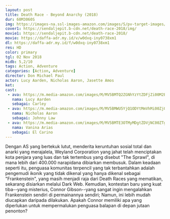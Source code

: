 ```yaml
---
layout: post
title: Death Race - Beyond Anarchy (2018)
dur: 60M3060S
img: https://images-na.ssl-images-amazon.com/images/S/pv-target-images/6bca2bb04195bc6a6102fe44bb10ad7c0f9fc751d96c22f5a6e376fc318e9f58._RI_V_TTW_.jpg
cover1: https://sendaljepit.b-cdn.net/death-race-2018/img/
movie1: https://sendaljepit.b-cdn.net/death-race-2018/
movie: https://daffa-adr.my.id/v/w0dxq-iny0738xm1
dl: https://daffa-adr.my.id/f/w0dxq-iny0738xm1
res: HD
color: primary
tgl: 02 Nov 2018
midb: 5,2/10
tags: Action, Adventure
categories: [Action, Adventure]
director: Don Michael Paul
actor: Lucy Aarden, Nicholas Aaron, Jasette Amos
ket: 
cast:
 - ava: https://m.media-amazon.com/images/M/MV5BMTQ2ZGNhYzYtZDFjZi00M2E4LWI2MDItZjA1YTIzY2RiNzQyXkEyXkFqcGdeQXVyMjQwMDg0Ng@@._V1_QL75_UX140_CR0,12,140,140_.jpg
   nama: Lucy Aarden
   sebagai: Carley
 - ava: https://m.media-amazon.com/images/M/MV5BMWU5YjQ1ODYtMmVhMi00ZjQ4LWE3OWQtNmNhMjFjODQ2MGM1XkEyXkFqcGdeQXVyMjQwMDg0Ng@@._V1_QL75_UY140_CR24,0,140,140_.jpg
   nama: Nicholas Aaron
   sebagai: Johnny Law
 - ava: https://m.media-amazon.com/images/M/MV5BMTE3OTMyMDgtZDVjNC00ZTgyLWI0OTgtMDYzNjAzMTlkNWRhXkEyXkFqcGdeQXVyMjQwMDg0Ng@@._V1_QL75_UX140_CR0,7,140,140_.jpg
   nama: Vanina Arias
   sebagai: El Carino
---
```


Dengan AS yang bertekuk lutut, menderita keruntuhan sosial total dan anarki yang merajalela, Weyland Corporation yang jahat telah menciptakan kota penjara yang luas dan tak tertembus yang disebut "The Sprawl", di mana lebih dari 400.000 narapidana dibiarkan membusuk. Dalam keadaan seperti itu, penguasa komunitas terpencil yang tak terbantahkan adalah pengemudi ikonik yang tidak dikenal yang hanya dikenal sebagai "Frankenstein", yang masih menjadi raja dari Death Races yang mematikan, sekarang disiarkan melalui Dark Web. Kemudian, kontestan baru yang kuat tiba--yang misterius, Connor Gibson--yang sangat ingin mengalahkan Frankenstein sendiri di permainannya sendiri; Namun, ini lebih mudah diucapkan daripada dilakukan. Apakah Connor memiliki apa yang diperlukan untuk mempermalukan penguasa balapan di depan jutaan penonton?
